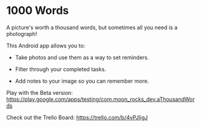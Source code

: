 # 1000 Words

A picture's worth a thousand words, but sometimes all you need is a photograph!

This Android app allows you to:

* Take photos and use them as a way to set reminders.

* Filter through your completed tasks.

* Add notes to your image so you can remember more.

Play with the Beta version: https://play.google.com/apps/testing/com.moon_rocks_dev.aThousandWords

Check out the Trello Board: https://trello.com/b/4yPJIigJ
